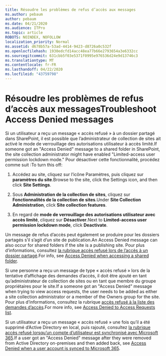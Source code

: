 ```yaml
---
title: Résoudre les problèmes de refus d’accès aux messages
ms.author: pebaum
author: pebaum
ms.date: 04/21/2020
ms.audience: ITPro
ms.topic: article
ROBOTS: NOINDEX, NOFOLLOW
localization_priority: Normal
ms.assetid: d678b57a-53ad-4414-9423-d8726a0c532f
ms.openlocfilehash: 1930edcfd14acc48ea77b66e2793654a3e6332cc
ms.sourcegitcommit: 631cbb5f03e5371f0995e976536d24e9d13746c3
ms.translationtype: MT
ms.contentlocale: fr-FR
ms.lasthandoff: 04/22/2020
ms.locfileid: "43759798"
---
```

# <a name="troubleshoot-access-denied-messages"></a><span data-ttu-id="7f67d-102">Résoudre les problèmes de refus d’accès aux messages</span><span class="sxs-lookup"><span data-stu-id="7f67d-102">Troubleshoot Access Denied messages</span></span>

<span data-ttu-id="7f67d-103">Si un utilisateur a reçu un message « accès refusé » à un dossier partagé dans SharePoint, il est possible que l’administrateur de collection de sites ait activé le mode de verrouillage des autorisations utilisateur à accès limité.</span><span class="sxs-lookup"><span data-stu-id="7f67d-103">If someone got an "Access Denied" message to a shared folder in SharePoint, the site collection administrator might have enabled "Limited-access user permission lockdown mode."</span></span> <span data-ttu-id="7f67d-104">Pour désactiver cette fonctionnalité, procédez comme suit :</span><span class="sxs-lookup"><span data-stu-id="7f67d-104">To turn this off:</span></span> 
  
1. <span data-ttu-id="7f67d-105">Accédez au site, cliquez sur l’icône Paramètres, puis cliquez sur **paramètres du site**.</span><span class="sxs-lookup"><span data-stu-id="7f67d-105">Browse to the site, click the Settings icon, and then click **Site Settings**.</span></span>
    
2. <span data-ttu-id="7f67d-106">Sous **Administration de la collection de sites**, cliquez sur **Fonctionnalités de la collection de sites**.</span><span class="sxs-lookup"><span data-stu-id="7f67d-106">Under **Site Collection Administration**, click **Site collection features**.</span></span>
    
3. <span data-ttu-id="7f67d-107">En regard de **mode de verrouillage des autorisations utilisateur avec accès limité**, cliquez sur **Désactiver**.</span><span class="sxs-lookup"><span data-stu-id="7f67d-107">Next to **Limited-access user permission lockdown mode**, click **Deactivate**.</span></span>
    
<span data-ttu-id="7f67d-108">Un message de refus d’accès peut également se produire pour les dossiers partagés s’il s’agit d’un site de publication.</span><span class="sxs-lookup"><span data-stu-id="7f67d-108">An Access Denied message can also occur for shared folders if the site is a publishing site.</span></span> <span data-ttu-id="7f67d-109">Pour plus d’informations, consultez [la rubrique accès refusé lors de l’accès à un dossier partagé](https://go.microsoft.com/fwlink/?linkid=2004317).</span><span class="sxs-lookup"><span data-stu-id="7f67d-109">For info, see [Access Denied when accessing a shared folder](https://go.microsoft.com/fwlink/?linkid=2004317).</span></span>
  
<span data-ttu-id="7f67d-110">Si une personne a reçu un message de type « accès refusé » lors de la tentative d’affichage des demandes d’accès, il doit être ajouté en tant qu’administrateur de collection de sites ou en tant que membre du groupe propriétaires pour le site.</span><span class="sxs-lookup"><span data-stu-id="7f67d-110">If a someone got an "Access Denied" message when trying to view access requests, the user needs to be added as either a site collection administrator or a member of the Owners group for the site.</span></span> <span data-ttu-id="7f67d-111">Pour plus d’informations, consultez la rubrique [accès refusé à la liste des demandes d’accès](https://go.microsoft.com/fwlink/?linkid=2004220).</span><span class="sxs-lookup"><span data-stu-id="7f67d-111">For more info, see [Access Denied to Access Requests list](https://go.microsoft.com/fwlink/?linkid=2004220).</span></span>
  
<span data-ttu-id="7f67d-112">Si un utilisateur a reçu un message « accès refusé » une fois qu’il a été supprimé d’Active Directory en local, puis rajouté, consultez [la rubrique accès refusé lorsqu’un compte d’utilisateur est synchronisé avec Microsoft 365](https://go.microsoft.com/fwlink/?linkid=2004318).</span><span class="sxs-lookup"><span data-stu-id="7f67d-112">If a user got an "Access Denied" message after they were removed from Active Directory on-premises and then added back, see [Access Denied when a user account is synced to Microsoft 365](https://go.microsoft.com/fwlink/?linkid=2004318).</span></span>
  

